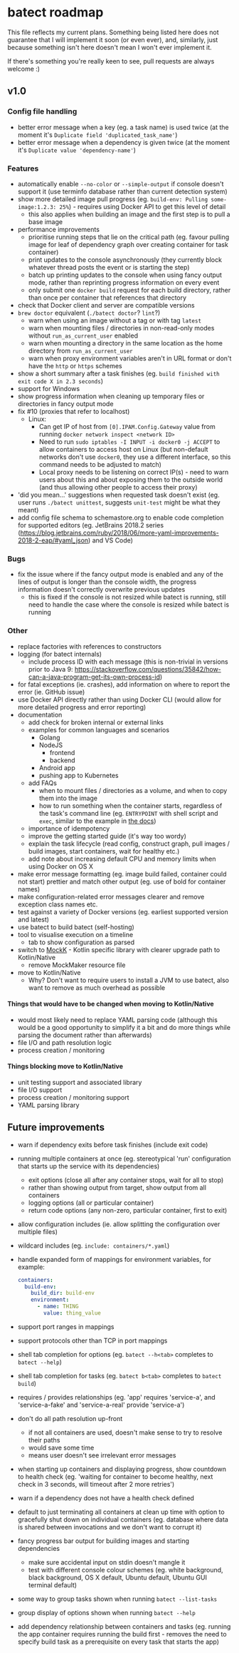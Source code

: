 # batect roadmap

This file reflects my current plans. Something being listed here does not guarantee that I will implement it soon (or even ever),
and, similarly, just because something isn't here doesn't mean I won't ever implement it.

If there's something you're really keen to see, pull requests are always welcome :)

## v1.0

### Config file handling
* better error message when a key (eg. a task name) is used twice (at the moment it's `Duplicate field 'duplicated_task_name'`)
* better error message when a dependency is given twice (at the moment it's `Duplicate value 'dependency-name'`)

### Features
* automatically enable `--no-color` or `--simple-output` if console doesn't support it (use terminfo database rather than current detection system)
* show more detailed image pull progress (eg. `build-env: Pulling some-image:1.2.3: 25%`) - requires using Docker API to get this level of detail
  * this also applies when building an image and the first step is to pull a base image
* performance improvements
  * prioritise running steps that lie on the critical path (eg. favour pulling image for leaf of dependency graph over creating container for task container)
  * print updates to the console asynchronously (they currently block whatever thread posts the event or is starting the step)
  * batch up printing updates to the console when using fancy output mode, rather than reprinting progress information on every event
  * only submit one `docker build` request for each build directory, rather than once per container that references that directory
* check that Docker client and server are compatible versions
* `brew doctor` equivalent (`./batect doctor`? `lint`?)
  * warn when using an image without a tag or with tag `latest`
  * warn when mounting files / directories in non-read-only modes without `run_as_current_user` enabled
  * warn when mounting a directory in the same location as the home directory from `run_as_current_user`
  * warn when proxy environment variables aren't in URL format or don't have the `http` or `https` schemes
* show a short summary after a task finishes (eg. `build finished with exit code X in 2.3 seconds`)
* support for Windows
* show progress information when cleaning up temporary files or directories in fancy output mode
* fix #10 (proxies that refer to localhost)
  * Linux:
    * Can get IP of host from `[0].IPAM.Config.Gateway` value from running `docker network inspect <network ID>`
    * Need to run `sudo iptables -I INPUT -i docker0 -j ACCEPT` to allow containers to access host on Linux (but non-default networks don't use `docker0`,
      they use a different interface, so this command needs to be adjusted to match)
    * Local proxy needs to be listening on correct IP(s) - need to warn users about this and about exposing them to the outside world (and thus allowing other people to access their proxy)
* 'did you mean...' suggestions when requested task doesn't exist (eg. user runs `./batect unittest`, suggests `unit-test` might be what they meant)
* add config file schema to schemastore.org to enable code completion for supported editors (eg. JetBrains 2018.2 series (https://blog.jetbrains.com/ruby/2018/06/more-yaml-improvements-2018-2-eap/#yaml_json) and VS Code)

### Bugs
* fix the issue where if the fancy output mode is enabled and any of the lines of output is longer than the console width, the progress information
  doesn't correctly overwrite previous updates
  * this is fixed if the console is not resized while batect is running, still need to handle the case where the console is resized while batect is running

### Other
* replace factories with references to constructors
* logging (for batect internals)
  * include process ID with each message (this is non-trivial in versions prior to Java 9: https://stackoverflow.com/questions/35842/how-can-a-java-program-get-its-own-process-id)
* for fatal exceptions (ie. crashes), add information on where to report the error (ie. GitHub issue)
* use Docker API directly rather than using Docker CLI (would allow for more detailed progress and error reporting)
* documentation
  * add check for broken internal or external links
  * examples for common languages and scenarios
    * Golang
    * NodeJS
      * frontend
      * backend
    * Android app
    * pushing app to Kubernetes
  * add FAQs
    * when to mount files / directories as a volume, and when to copy them into the image
    * how to run something when the container starts, regardless of the task's command line (eg. `ENTRYPOINT` with shell script and `exec`, similar to the example in [the docs](https://docs.docker.com/engine/reference/builder/#entrypoint))
  * importance of idempotency
  * improve the getting started guide (it's way too wordy)
  * explain the task lifecycle (read config, construct graph, pull images / build images, start containers, wait for healthy etc.)
  * add note about increasing default CPU and memory limits when using Docker on OS X
* make error message formatting (eg. image build failed, container could not start) prettier and match other output (eg. use of bold for container names)
* make configuration-related error messages clearer and remove exception class names etc.
* test against a variety of Docker versions (eg. earliest supported version and latest)
* use batect to build batect (self-hosting)
* tool to visualise execution on a timeline
  * tab to show configuration as parsed
* switch to [MockK](https://github.com/oleksiyp/mockk) - Kotlin specific library with clearer upgrade path to Kotlin/Native
  * remove MockMaker resource file
* move to Kotlin/Native
  * Why? Don't want to require users to install a JVM to use batect, also want to remove as much overhead as possible

#### Things that would have to be changed when moving to Kotlin/Native
* would most likely need to replace YAML parsing code (although this would be a good opportunity to simplify it a
  bit and do more things while parsing the document rather than afterwards)
* file I/O and path resolution logic
* process creation / monitoring

#### Things blocking move to Kotlin/Native
* unit testing support and associated library
* file I/O support
* process creation / monitoring support
* YAML parsing library

## Future improvements
* warn if dependency exits before task finishes (include exit code)
* running multiple containers at once (eg. stereotypical 'run' configuration that starts up the service with its dependencies)
  * exit options (close all after any container stops, wait for all to stop)
  * rather than showing output from target, show output from all containers
  * logging options (all or particular container)
  * return code options (any non-zero, particular container, first to exit)
* allow configuration includes (ie. allow splitting the configuration over multiple files)
* wildcard includes (eg. `include: containers/*.yaml`)
* handle expanded form of mappings for environment variables, for example:

  ```yaml
  containers:
    build-env:
      build_dir: build-env
      environment:
        - name: THING
          value: thing_value

  ```

* support port ranges in mappings
* support protocols other than TCP in port mappings
* shell tab completion for options (eg. `batect --h<tab>` completes to `batect --help`)
* shell tab completion for tasks (eg. `batect b<tab>` completes to `batect build`)
* requires / provides relationships (eg. 'app' requires 'service-a', and 'service-a-fake' and 'service-a-real' provide 'service-a')
* don't do all path resolution up-front
  * if not all containers are used, doesn't make sense to try to resolve their paths
  * would save some time
  * means user doesn't see irrelevant error messages
* when starting up containers and displaying progress, show countdown to health check (eg. 'waiting for container to become healthy, next check in 3 seconds, will timeout after 2 more retries')
* warn if a dependency does not have a health check defined
* default to just terminating all containers at clean up time with option to gracefully shut down on individual containers
  (eg. database where data is shared between invocations and we don't want to corrupt it)
* fancy progress bar output for building images and starting dependencies
  * make sure accidental input on stdin doesn't mangle it
  * test with different console colour schemes (eg. white background, black background, OS X default, Ubuntu default, Ubuntu GUI terminal default)
* some way to group tasks shown when running `batect --list-tasks`
* group display of options shown when running `batect --help`
* add dependency relationship between containers and tasks (eg. running the app container requires running the build first - removes the need to specify
  build task as a prerequisite on every task that starts the app)
